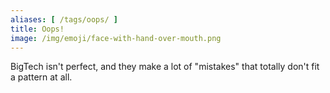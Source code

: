 ```yaml
---
aliases: [ /tags/oops/ ]
title: Oops!
image: /img/emoji/face-with-hand-over-mouth.png
---
```


BigTech isn't perfect, and they make a lot of "mistakes" that totally don't
fit a pattern at all.
